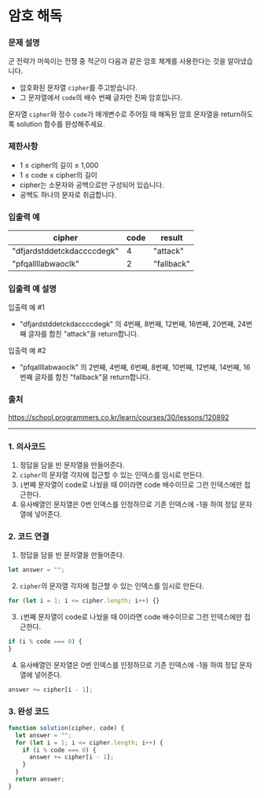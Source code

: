 # 암호 해독

### 문제 설명

군 전략가 머쓱이는 전쟁 중 적군이 다음과 같은 암호 체계를 사용한다는 것을 알아냈습니다.

- 암호화된 문자열 `cipher`를 주고받습니다.
- 그 문자열에서 `code`의 배수 번째 글자만 진짜 암호입니다.

문자열 `cipher`와 정수 `code`가 매개변수로 주어질 때 해독된 암호 문자열을 return하도록 solution 함수를 완성해주세요.

### 제한사항

- 1 ≤ cipher의 길이 ≤ 1,000
- 1 ≤ code ≤ cipher의 길이
- cipher는 소문자와 공백으로만 구성되어 있습니다.
- 공백도 하나의 문자로 취급합니다.

### 입출력 예

| cipher                     | code | result     |
| -------------------------- | ---- | ---------- |
| "dfjardstddetckdaccccdegk" | 4    | "attack"   |
| "pfqallllabwaoclk"         | 2    | "fallback" |

### 입출력 예 설명

입출력 예 #1

- "dfjardstddetckdaccccdegk" 의 4번째, 8번째, 12번째, 16번째, 20번째, 24번째 글자를 합친 "attack"을 return합니다.

입출력 예 #2

- "pfqallllabwaoclk" 의 2번째, 4번째, 6번째, 8번째, 10번째, 12번째, 14번째, 16번째 글자를 합친 "fallback"을 return합니다.

### 출처

https://school.programmers.co.kr/learn/courses/30/lessons/120892

---

### 1. 의사코드

1. 정답을 담을 빈 문자열을 만들어준다.
2. `cipher`의 문자열 각자에 접근할 수 있는 인덱스를 임시로 만든다.
3. `i`번째 문자열이 code로 나눴을 때 0이라면 code 배수이므로 그런 인덱스에만 접근한다.
4. 유사배열인 문자열은 0번 인덱스를 인정하므로 기존 인덱스에 -1을 하여 정답 문자열에 넣어준다.

### 2. 코드 연결

1. 정답을 담을 빈 문자열을 만들어준다.

```javascript
let answer = "";
```

2. `cipher`의 문자열 각자에 접근할 수 있는 인덱스를 임시로 만든다.

```javascript
for (let i = 1; i <= cipher.length; i++) {}
```

3. `i`번째 문자열이 code로 나눴을 때 0이라면 code 배수이므로 그런 인덱스에만 접근한다.

```javascript
if (i % code === 0) {
}
```

4. 유사배열인 문자열은 0번 인덱스를 인정하므로 기존 인덱스에 -1을 하여 정답 문자열에 넣어준다.

```javascript
answer += cipher[i - 1];
```

### 3. 완성 코드

```javascript
function solution(cipher, code) {
  let answer = "";
  for (let i = 1; i <= cipher.length; i++) {
    if (i % code === 0) {
      answer += cipher[i - 1];
    }
  }
  return answer;
}
```
